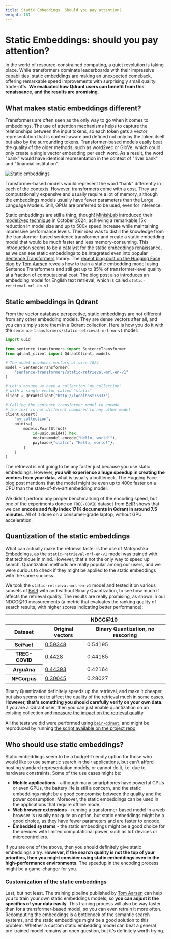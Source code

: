 ```yaml
---
title: Static Embeddings. Should you pay attention?
weight: 181
---
```

# Static Embeddings: should you pay attention?
In the world of resource-constrained computing, a quiet revolution is taking place. While transformers dominate 
leaderboards with their impressive capabilities, static embeddings are making an unexpected comeback, offering 
remarkable speed improvements with surprisingly small quality trade-offs. **We evaluated how Qdrant users can benefit
from this renaissance, and the results are promising**.

## What makes static embeddings different?

Transformers are often seen as the only way to go when it comes to embeddings. The use of attention mechanisms helps to 
capture the relationships between the input tokens, so each token gets a vector representation that is context-aware
and defined not only by the token itself but also by the surrounding tokens. Transformer-based models easily beat the 
quality of the older methods, such as word2vec or GloVe, which could only create a single vector embedding per each 
word. As a result, the word "bank" would have identical representation in the context of "river bank" and "financial 
institution".

![Static embeddings](/blog/static-embeddings/financial-river-bank.png)

Transformer-based models would represent the word "bank" differently in each of the contexts. However, transformers come 
with a cost. They are computationally expensive and usually require a lot of memory, although the embeddings models 
usually have fewer parameters than the Large Language Models. Still, GPUs are preferred to be used, even for inference. 

Static embeddings are still a thing, though! [MinishLab](https://minishlab.github.io/) introduced their [model2vec 
technique](https://huggingface.co/blog/Pringled/model2vec) in October 2024, achieving a remarkable 15x reduction in 
model size and up to 500x speed increase while maintaining impressive performance levels. Their idea was to distill the 
knowledge from the transformer-based sentence transformer and create a static embedding model that would be much faster 
and less memory-consuming. This introduction seems to be a catalyst for the static embeddings renaissance, as we can see 
static embeddings to be integrated even into popular [Sentence Transformers](https://www.sbert.net/) library. The 
[recent blog post on the Hugging Face blog](https://huggingface.co/blog/static-embeddings) by [Tom 
Aarsen](https://www.tomaarsen.com) reveals how to train a static embedding model using Sentence Transformers and still
get up to 85% of transformer-level quality at a fraction of computational cost. The blog post also introduces an 
embedding model for English text retrieval, which is called `static-retrieval-mrl-en-v1`.

## Static embeddings in Qdrant

From the vector database perspective, static embeddings are not different from any other embedding models. They are 
dense vectors after all, and you can simply store them in a Qdrant collection. Here is how you do it with the 
`sentence-transformers/static-retrieval-mrl-en-v1` model:

```python
import uuid

from sentence_transformers import SentenceTransformer
from qdrant_client import QdrantClient, models

# The model produces vectors of size 1024
model = SentenceTransformer(
    "sentence-transformers/static-retrieval-mrl-en-v1"
)

# Let's assume we have a collection "my_collection" 
# with a single vector called "static"
client = QdrantClient("http://localhost:6333")

# Calling the sentence transformer model to encode 
# the text is not different compared to any other model
client.upsert(
    "my_collection",
    points=[
        models.PointStruct(
            id=uuid.uuid4().hex,
            vector=model.encode("Hello, world!"),
            payload={"static": "Hello, world!"},
        )
    ]
)
```

The retrieval is not going to be any faster just because you use static embeddings. However, **you will experience a 
huge speedup in creating the vectors from your data**, what is usually a bottleneck. The Hugging Face blog post mentions 
that the model might be even up to 400x faster on a CPU than the state-of-the-art embedding model. 

We didn't perform any proper benchmarking of the encoding speed, but one of the experiments done on `TREC-COVID` dataset 
from [BeIR](https://github.com/beir-cellar/beir) shows that we can **encode and fully index 171K documents in Qdrant in 
around 7.5 minutes**. All of it done on a consumer-grade laptop, without GPU acceleration.

## Quantization of the static embeddings

What can actually make the retrieval faster is the use of Matryoshka Embeddings, as the `static-retrieval-mrl-en-v1` 
model was trained with that technique in mind. However, that's not the only way to speed up search. Quantization
methods are really popular among our users, and we were curious to check if they might be applied to the static 
embeddings with the same success.

We took the `static-retrieval-mrl-en-v1` model and tested it on various subsets of 
[BeIR](https://github.com/beir-cellar/beir) with and without Binary Quantization, to see how much if affects the 
retrieval quality. The results are really promising, as shown in our NDCG@10 measurements (a metric that evaluates the 
ranking quality of search results, with higher scores indicating better performance):

<table>
    <thead>
        <tr>
            <th></th>
            <th colspan="2" style="text-align: center">NDCG@10</th>
        </tr>
        <tr>
            <th>Dataset</th>
            <th>Original vectors</th>
            <th>Binary Quantization, no rescoring</th>
        </tr>
    </thead>
    <tbody>
        <tr>
            <th>SciFact</th>
            <td><u>0.59348</u></td>
            <td>0.54195</td>
        </tr>
        <tr>
            <th>TREC-COVID</th>
            <td><u>0.4428</u></td>
            <td>0.44185</td>
        </tr>
        <tr>
            <th>ArguAna</th>
            <td><u>0.44393</u></td>
            <td>0.42164</td>
        </tr>
        <tr>
            <th>NFCorpus</th>
            <td><u>0.30045</u></td>
            <td>0.28027</td>
        </tr>
    </tbody>
</table>

Binary Quantization definitely speeds up the retrieval, and make it cheaper, but also seems not to affect the quality of 
the retrieval much in some cases. **However, that's something you should carefully verify on your own data**. If you are 
a Qdrant user, then you can just enable quantization on an existing collection and [measure the impact on the retrieval 
quality](/documentation/beginner-tutorials/retrieval-quality/).

All the tests we did were performed using [`beir-qdrant`](https://github.com/kacperlukawski/beir-qdrant), and might be
reproduced by running [the script available on the project 
repo](https://github.com/kacperlukawski/beir-qdrant/blob/main/examples/retrieval/search/evaluate_static_embeddings.py).

## Who should use static embeddings?

Static embeddings seem to be a budget-friendly option for those who would like to use semantic search in their 
applications, but can't afford hosting standard representation models, or cannot do it, i.e. due to hardware 
constraints. Some of the use cases might be:

- **Mobile applications** - although many smartphones have powerful CPUs or even GPUs, the battery life is still a 
  concern, and the static embeddings might be a good compromise between the quality and the power consumption. Moreover,
  the static embeddings can be used in the applications that require offline mode.
- **Web browser extensions** - running a transformer-based model in a web browser is usually not quite an option, but 
  static embeddings might be a good choice, as they have fewer parameters and are faster to encode.
- **Embedded systems** - the static embeddings might be a good choice for the devices with limited computational power, 
  such as IoT devices or microcontrollers.

If you are one of the above, then you should definitely give static embeddings a try. **However, if the search quality
is not the top of your priorities, then you might consider using static embeddings even in the high-performance
environments**. The speedup in the encoding process might be a game-changer for you.

### Customization of the static embeddings

Last, but not least. The training pipeline published by [Tom Aarsen](https://www.tomaarsen.com) can help you to train
your own static embeddings models, so **you can adjust it the specifics of your data easily**. This training process 
will also be way faster than for a transformer-based model, so you can even retrain it more often. Recomputing the 
embeddings is a bottleneck of the semantic search systems, and the static embeddings might be a good solution to this 
problem. Whether a custom static embedding model can beat a general pre-trained model remains an open question, but it's 
definitely worth trying.
